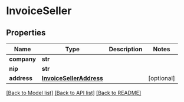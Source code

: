 # InvoiceSeller


## Properties
Name | Type | Description | Notes
------------ | ------------- | ------------- | -------------
**company** | **str** |  | 
**nip** | **str** |  | 
**address** | [**InvoiceSellerAddress**](InvoiceSellerAddress.md) |  | [optional] 

[[Back to Model list]](../README.md#documentation-for-models) [[Back to API list]](../README.md#documentation-for-api-endpoints) [[Back to README]](../README.md)



